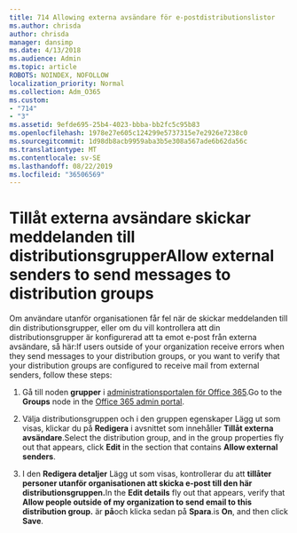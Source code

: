 ```yaml
---
title: 714 Allowing externa avsändare för e-postdistributionslistor
ms.author: chrisda
author: chrisda
manager: dansimp
ms.date: 4/13/2018
ms.audience: Admin
ms.topic: article
ROBOTS: NOINDEX, NOFOLLOW
localization_priority: Normal
ms.collection: Adm_O365
ms.custom:
- "714"
- "3"
ms.assetid: 9efde695-25b4-4023-bbba-bb2fc5c95b83
ms.openlocfilehash: 1978e27e605c124299e5737315e7e2926e7238c0
ms.sourcegitcommit: 1d98db8acb9959aba3b5e308a567ade6b62da56c
ms.translationtype: MT
ms.contentlocale: sv-SE
ms.lasthandoff: 08/22/2019
ms.locfileid: "36506569"
---
```

# <a name="allow-external-senders-to-send-messages-to-distribution-groups"></a><span data-ttu-id="e2814-102">Tillåt externa avsändare skickar meddelanden till distributionsgrupper</span><span class="sxs-lookup"><span data-stu-id="e2814-102">Allow external senders to send messages to distribution groups</span></span>

<span data-ttu-id="e2814-103">Om användare utanför organisationen får fel när de skickar meddelanden till din distributionsgrupper, eller om du vill kontrollera att din distributionsgrupper är konfigurerad att ta emot e-post från externa avsändare, så här:</span><span class="sxs-lookup"><span data-stu-id="e2814-103">If users outside of your organization receive errors when they send messages to your distribution groups, or you want to verify that your distribution groups are configured to receive mail from external senders, follow these steps:</span></span>

1. <span data-ttu-id="e2814-104">Gå till noden **grupper** i [administrationsportalen för Office 365](https://portal.office.com/adminportal/home#/groups).</span><span class="sxs-lookup"><span data-stu-id="e2814-104">Go to the **Groups** node in the [Office 365 admin portal](https://portal.office.com/adminportal/home#/groups).</span></span>

2. <span data-ttu-id="e2814-105">Välja distributionsgruppen och i den gruppen egenskaper Lägg ut som visas, klickar du på **Redigera** i avsnittet som innehåller **Tillåt externa avsändare**.</span><span class="sxs-lookup"><span data-stu-id="e2814-105">Select the distribution group, and in the group properties fly out that appears, click **Edit** in the section that contains **Allow external senders**.</span></span>

3. <span data-ttu-id="e2814-106">I den **Redigera detaljer** Lägg ut som visas, kontrollerar du att **tillåter personer utanför organisationen att skicka e-post till den här distributionsgruppen.**</span><span class="sxs-lookup"><span data-stu-id="e2814-106">In the **Edit details** fly out that appears, verify that **Allow people outside of my organization to send email to this distribution group.**</span></span> <span data-ttu-id="e2814-107">är **på**och klicka sedan på **Spara**.</span><span class="sxs-lookup"><span data-stu-id="e2814-107">is **On**, and then click **Save**.</span></span>
